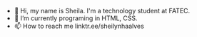 - 👋 Hi, my name is Sheila. I'm a technology student at FATEC.
- 🌱 I’m currently programing in HTML, CSS.
- 📫 How to reach me linktr.ee/sheilynhaalves

<!---
Sheila724/Sheila724 is a ✨ special ✨ repository because its `README.md` (this file) appears on your GitHub profile.
You can click the Preview link to take a look at your changes.
--->
